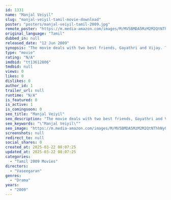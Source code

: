 ```yaml
---
id: 1331
name: "Manjal Veiyil"
slug: "manjal-veiyil-tamil-movie-download"
poster: "posters/manjal-veiyil-tamil-2009.jpg"
remote_poster: "https://m.media-amazon.com/images/M/MV5BMDA5MzM2M2QtNThhNy00OTgyLTljZjItZGJiYjljNTJmNWIzXkEyXkFqcGc@._V1_SX300.jpg"
original_language: "Tamil"
dubbed_in: null
released_date: "12 Jun 2009"
synopsis: "The movie deals with two best friends, Gayathri and Vijay. The conflict arises when in Gayathri's sister Savitri's wedding, the groom gets attracted towards Gayathri and vows to marry her instead of Savitri."
type: "movie"
rating: "N/A"
imdbid: "tt13612806"
tmdbid: null
views: 0
likes: 0
dislikes: 0
author_id: 1
trailer_url: null
runtime: "N/A"
is_featured: 0
is_active: 1
is_comingsoon: 0
seo_title: "Manjal Veiyil"
seo_description: "The movie deals with two best friends, Gayathri and Vijay. The conflict arises when in Gayathri's sister Savitri's wedding, the groom gets attracted towards Gayathri and vows to marry her instead of Savitri."
seo_keywords: "\"Manjal Veiyil\""
seo_image: "https://m.media-amazon.com/images/M/MV5BMDA5MzM2M2QtNThhNy00OTgyLTljZjItZGJiYjljNTJmNWIzXkEyXkFqcGc@._V1_SX300.jpg"
screenshots: null
redirect_to: null
social_shares: 0
created_at: 2025-03-22 08:07:25
updated_at: 2025-03-22 08:07:25
categories:
  - "Tamil 2009 Movies"
directors:
  - "Vaseegaran"
genres:
  - "Drama"
years:
  - "2009"
---
```

